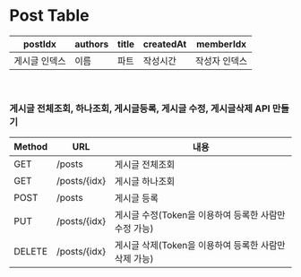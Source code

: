 # Post Table

| postIdx | authors | title | createdAt | memberIdx |
|----|----|-----|----|----|
| 게시글 인덱스 | 이름 | 파트 | 작성시간 | 작성자 인덱스 |


<br>

### 게시글 전체조회, 하나조회, 게시글등록, 게시글 수정, 게시글삭제 API 만들기

|Method|URL| 내용 |
|------|---| --- |
|GET|/posts| 게시글 전체조회 |
|GET|/posts/{idx}| 게시글 하나조회 | 
|POST|/posts| 게시글 등록 |
|PUT|/posts/{idx}| 게시글 수정(Token을 이용하여 등록한 사람만 수정 가능) |
|DELETE|/posts/{idx}| 게시글 삭제(Token을 이용하여 등록한 사람만 삭제 가능) |